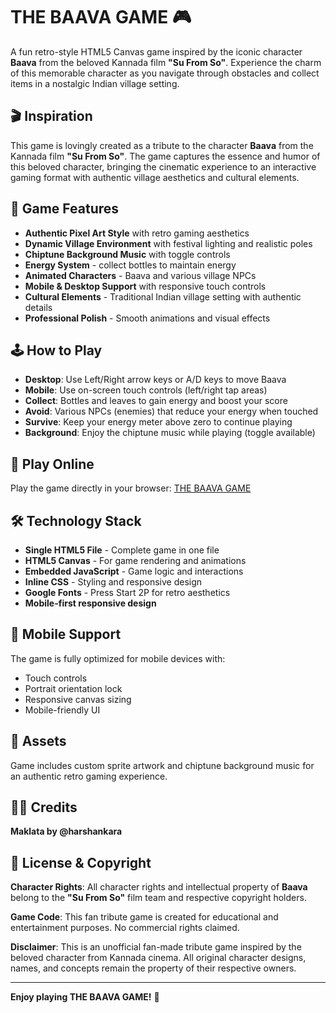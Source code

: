 # THE BAAVA GAME 🎮

A fun retro-style HTML5 Canvas game inspired by the iconic character **Baava** from the beloved Kannada film **"Su From So"**. Experience the charm of this memorable character as you navigate through obstacles and collect items in a nostalgic Indian village setting.

## 🎬 Inspiration

This game is lovingly created as a tribute to the character **Baava** from the Kannada film **"Su From So"**. The game captures the essence and humor of this beloved character, bringing the cinematic experience to an interactive gaming format with authentic village aesthetics and cultural elements.

## 🎯 Game Features

- **Authentic Pixel Art Style** with retro gaming aesthetics
- **Dynamic Village Environment** with festival lighting and realistic poles
- **Chiptune Background Music** with toggle controls
- **Energy System** - collect bottles to maintain energy
- **Animated Characters** - Baava and various village NPCs
- **Mobile & Desktop Support** with responsive touch controls
- **Cultural Elements** - Traditional Indian village setting with authentic details
- **Professional Polish** - Smooth animations and visual effects

## 🕹️ How to Play

- **Desktop**: Use Left/Right arrow keys or A/D keys to move Baava
- **Mobile**: Use on-screen touch controls (left/right tap areas)
- **Collect**: Bottles and leaves to gain energy and boost your score
- **Avoid**: Various NPCs (enemies) that reduce your energy when touched
- **Survive**: Keep your energy meter above zero to continue playing
- **Background**: Enjoy the chiptune music while playing (toggle available)

## 🚀 Play Online

Play the game directly in your browser: [THE BAAVA GAME](https://harshankara.github.io/baava-game/)

## 🛠️ Technology Stack

- **Single HTML5 File** - Complete game in one file
- **HTML5 Canvas** - For game rendering and animations
- **Embedded JavaScript** - Game logic and interactions
- **Inline CSS** - Styling and responsive design
- **Google Fonts** - Press Start 2P for retro aesthetics
- **Mobile-first responsive design**

## 📱 Mobile Support

The game is fully optimized for mobile devices with:
- Touch controls
- Portrait orientation lock
- Responsive canvas sizing
- Mobile-friendly UI

## 🎨 Assets

Game includes custom sprite artwork and chiptune background music for an authentic retro gaming experience.

## 👨‍💻 Credits

**Maklata by @harshankara**  

## 📄 License & Copyright

**Character Rights**: All character rights and intellectual property of **Baava** belong to the **"Su From So"** film team and respective copyright holders.

**Game Code**: This fan tribute game is created for educational and entertainment purposes. No commercial rights claimed.

**Disclaimer**: This is an unofficial fan-made tribute game inspired by the beloved character from Kannada cinema. All original character designs, names, and concepts remain the property of their respective owners.

---

**Enjoy playing THE BAAVA GAME!** 🎉
